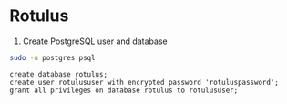 # Rotulus

1. Create PostgreSQL user and database

```bash
sudo -u postgres psql
```

```psql
create database rotulus;
create user rotulususer with encrypted password 'rotuluspassword';
grant all privileges on database rotulus to rotulususer;
```


